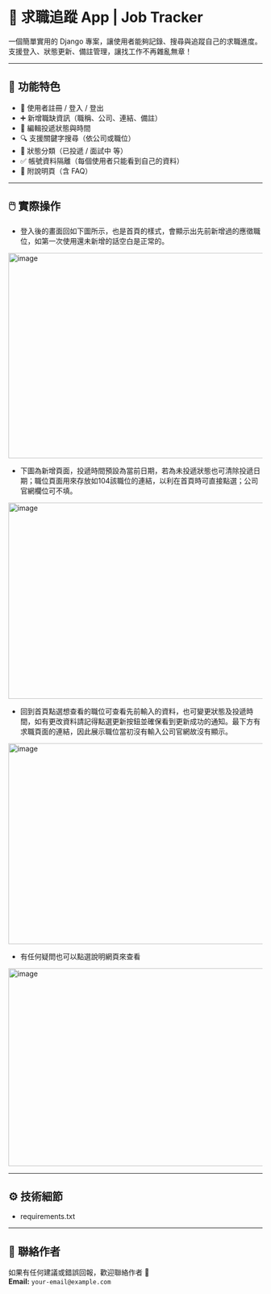 # 💼 求職追蹤 App | Job Tracker

一個簡單實用的 Django 專案，讓使用者能夠記錄、搜尋與追蹤自己的求職進度。
支援登入、狀態更新、備註管理，讓找工作不再雜亂無章！

---

## 🚀 功能特色

- 🔐 使用者註冊 / 登入 / 登出
- ➕ 新增職缺資訊（職稱、公司、連結、備註）
- 📆 編輯投遞狀態與時間
- 🔍 支援關鍵字搜尋（依公司或職位）
- 📌 狀態分類（已投遞 / 面試中 等）
- ✅ 帳號資料隔離（每個使用者只能看到自己的資料）
- 📃 附說明頁（含 FAQ）

---

## 🖱️ 實際操作

- 登入後的畫面回如下圖所示，也是首頁的樣式，會顯示出先前新增過的應徵職位，如第一次使用還未新增的話空白是正常的。

<img width="958" height="407" alt="image" src="https://github.com/user-attachments/assets/448a5ae4-d5ed-4e9a-ad6a-cda3389dfab6" />


- 下圖為新增頁面，投遞時間預設為當前日期，若為未投遞狀態也可清除投遞日期；職位頁面用來存放如104該職位的連結，以利在首頁時可直接點選；公司官網欄位可不填。

<img width="875" height="389" alt="image" src="https://github.com/user-attachments/assets/9577cf92-0abe-4053-bf8d-773d23150b94" />


- 回到首頁點選想查看的職位可查看先前輸入的資料，也可變更狀態及投遞時間，如有更改資料請記得點選更新按鈕並確保看到更新成功的通知。最下方有求職頁面的連結，因此展示職位當初沒有輸入公司官網故沒有顯示。

<img width="877" height="398" alt="image" src="https://github.com/user-attachments/assets/b853c270-f6aa-43fe-93ab-7efaa0a9ef4f" />


- 有任何疑問也可以點選說明網頁來查看

<img width="884" height="392" alt="image" src="https://github.com/user-attachments/assets/f7bd0e5b-65d8-4e81-828e-86158eb8cd82" />


---

## ⚙️ 技術細節

- requirements.txt

---

## 📮 聯絡作者

如果有任何建議或錯誤回報，歡迎聯絡作者 📧  
**Email:** `your-email@example.com`
